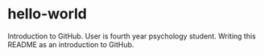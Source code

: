 # hello-world
Introduction to GitHub.
User is fourth year psychology student. Writing this README as an introduction to GitHub.
